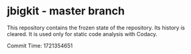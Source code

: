 # jbigkit - master branch

This repository contains the frozen state of the repository.
Its history is cleared. It is used only for static code
analysis with Codacy.

Commit Time: 1721354651